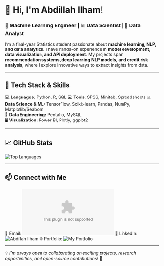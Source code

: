 # 👋 Hi, I'm Abdillah Ilham!

### 🧠 Machine Learning Engineer | 📊 Data Scientist | 📝 Data Analyst  

I’m a final-year Statistics student passionate about **machine learning, NLP, and data analytics**. I have hands-on experience in **model development, data visualization, and API deployment**. My projects span **recommendation systems, deep learning NLP models, and credit risk analysis**, where I explore innovative ways to extract insights from data.  

---

## 🔧 Tech Stack & Skills  
💻 **Languages:** Python, R, SQL 
💻 **Tools**: SPSS, Minitab, Spreadsheets
📊 **Data Science & ML:** TensorFlow, Scikit-learn, Pandas, NumPy, Matplotlib/Seaborn  
📡 **Data Engineering:** Pentaho, MySQL  
🖥️ **Visualization:** Power BI, Plotly, ggplot2  

---

## 📈 GitHub Stats  
![Top Languages](https://github-readme-stats.vercel.app/api/top-langs/?username=ailham4321&layout=compact&theme=radical)  

---

## 📫 Connect with Me  

📧 Email: ![ilhamabdilerz@gmail.com](mailto:ilhamabdilarz@gmail.com)
💼 LinkedIn: ![Abdillah Ilham](https://www.linkedin.com/in/abdillah-ilham-83288821a/) 
🌐 Portfolio: ![My Portfolio](https://ailham4321.github.io/) 

---

💡 *I’m always open to collaborating on exciting projects, research opportunities, and open-source contributions!* 🚀  
